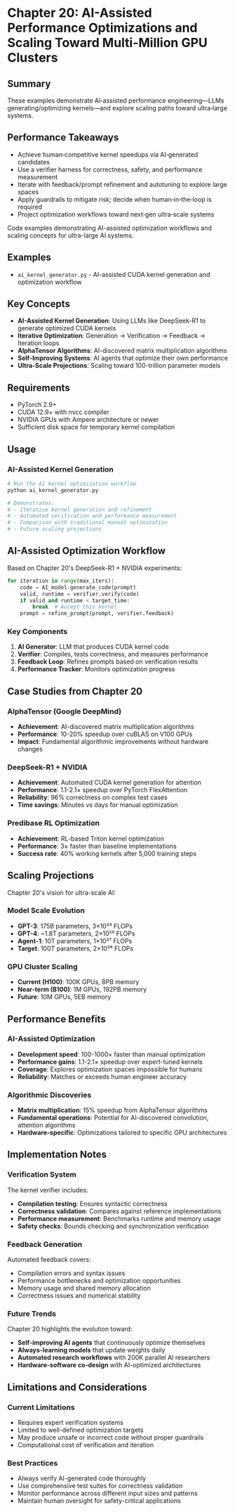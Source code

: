 # Chapter 20: AI-Assisted Performance Optimizations and Scaling Toward Multi-Million GPU Clusters

## Summary
These examples demonstrate AI‑assisted performance engineering—LLMs generating/optimizing kernels—and explore scaling paths toward ultra‑large systems.

## Performance Takeaways
- Achieve human‑competitive kernel speedups via AI‑generated candidates
- Use a verifier harness for correctness, safety, and performance measurement
- Iterate with feedback/prompt refinement and autotuning to explore large spaces
- Apply guardrails to mitigate risk; decide when human‑in‑the‑loop is required
- Project optimization workflows toward next‑gen ultra‑scale systems

Code examples demonstrating AI-assisted optimization workflows and scaling concepts for ultra-large AI systems.

## Examples

- `ai_kernel_generator.py` - AI-assisted CUDA kernel generation and optimization workflow

## Key Concepts

- **AI-Assisted Kernel Generation**: Using LLMs like DeepSeek-R1 to generate optimized CUDA kernels
- **Iterative Optimization**: Generation → Verification → Feedback → Iteration loops
- **AlphaTensor Algorithms**: AI-discovered matrix multiplication algorithms
- **Self-Improving Systems**: AI agents that optimize their own performance
- **Ultra-Scale Projections**: Scaling toward 100-trillion parameter models

## Requirements

- PyTorch 2.9+
- CUDA 12.9+ with nvcc compiler
- NVIDIA GPUs with Ampere architecture or newer
- Sufficient disk space for temporary kernel compilation

## Usage

### AI-Assisted Kernel Generation
```bash
# Run the AI kernel optimization workflow
python ai_kernel_generator.py

# Demonstrates:
# - Iterative kernel generation and refinement
# - Automated verification and performance measurement
# - Comparison with traditional manual optimization
# - Future scaling projections
```

## AI-Assisted Optimization Workflow

Based on Chapter 20's DeepSeek-R1 + NVIDIA experiments:

```python
for iteration in range(max_iters):
    code = AI_model.generate_code(prompt)
    valid, runtime = verifier.verify(code)
    if valid and runtime < target_time:
        break  # Accept this kernel
    prompt = refine_prompt(prompt, verifier.feedback)
```

### Key Components

1. **AI Generator**: LLM that produces CUDA kernel code
2. **Verifier**: Compiles, tests correctness, and measures performance  
3. **Feedback Loop**: Refines prompts based on verification results
4. **Performance Tracker**: Monitors optimization progress

## Case Studies from Chapter 20

### AlphaTensor (Google DeepMind)
- **Achievement**: AI-discovered matrix multiplication algorithms
- **Performance**: 10-20% speedup over cuBLAS on V100 GPUs
- **Impact**: Fundamental algorithmic improvements without hardware changes

### DeepSeek-R1 + NVIDIA
- **Achievement**: Automated CUDA kernel generation for attention
- **Performance**: 1.1-2.1× speedup over PyTorch FlexAttention
- **Reliability**: 96% correctness on complex test cases
- **Time savings**: Minutes vs days for manual optimization

### Predibase RL Optimization
- **Achievement**: RL-based Triton kernel optimization
- **Performance**: 3× faster than baseline implementations
- **Success rate**: 40% working kernels after 5,000 training steps

## Scaling Projections

Chapter 20's vision for ultra-scale AI:

### Model Scale Evolution
- **GPT-3**: 175B parameters, 3×10²³ FLOPs
- **GPT-4**: ~1.8T parameters, 2×10²⁵ FLOPs  
- **Agent-1**: 10T parameters, 1×10²⁷ FLOPs
- **Target**: 100T parameters, 2×10²⁸ FLOPs

### GPU Cluster Scaling
- **Current (H100)**: 100K GPUs, 8PB memory
- **Near-term (B100)**: 1M GPUs, 192PB memory
- **Future**: 10M GPUs, 5EB memory

## Performance Benefits

### AI-Assisted Optimization
- **Development speed**: 100-1000× faster than manual optimization
- **Performance gains**: 1.1-2.1× speedup over expert-tuned kernels
- **Coverage**: Explores optimization spaces impossible for humans
- **Reliability**: Matches or exceeds human engineer accuracy

### Algorithmic Discoveries
- **Matrix multiplication**: 15% speedup from AlphaTensor algorithms
- **Fundamental operations**: Potential for AI-discovered convolution, attention algorithms
- **Hardware-specific**: Optimizations tailored to specific GPU architectures

## Implementation Notes

### Verification System
The kernel verifier includes:
- **Compilation testing**: Ensures syntactic correctness
- **Correctness validation**: Compares against reference implementations
- **Performance measurement**: Benchmarks runtime and memory usage
- **Safety checks**: Bounds checking and synchronization verification

### Feedback Generation
Automated feedback covers:
- Compilation errors and syntax issues
- Performance bottlenecks and optimization opportunities  
- Memory usage and shared memory allocation
- Correctness issues and numerical stability

### Future Trends

Chapter 20 highlights the evolution toward:
- **Self-improving AI agents** that continuously optimize themselves
- **Always-learning models** that update weights daily
- **Automated research workflows** with 200K parallel AI researchers
- **Hardware-software co-design** with AI-optimized architectures

## Limitations and Considerations

### Current Limitations
- Requires expert verification systems
- Limited to well-defined optimization targets
- May produce unsafe or incorrect code without proper guardrails
- Computational cost of verification and iteration

### Best Practices
- Always verify AI-generated code thoroughly
- Use comprehensive test suites for correctness validation
- Monitor performance across different input sizes and patterns
- Maintain human oversight for safety-critical applications
